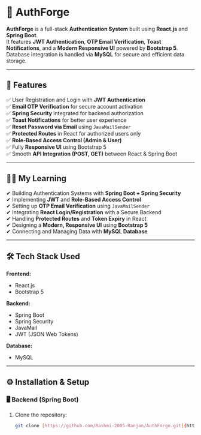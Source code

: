 # 🔐 AuthForge

**AuthForge** is a full-stack **Authentication System** built using **React.js** and **Spring Boot**.  
It features **JWT Authentication**, **OTP Email Verification**, **Toast Notifications**, and a **Modern Responsive UI** powered by **Bootstrap 5**.  
Database integration is handled via **MySQL** for secure and efficient data storage.

---

## 🚀 Features

✅ User Registration and Login with **JWT Authentication**  
✅ **Email OTP Verification** for secure account activation  
✅ **Spring Security** integrated for backend authorization  
✅ **Toast Notifications** for better user experience  
✅ **Reset Password via Email** using `JavaMailSender`  
✅ **Protected Routes** in React for authorized users only  
✅ **Role-Based Access Control (Admin & User)**  
✅ Fully **Responsive UI** using Bootstrap 5  
✅ Smooth **API Integration (POST, GET)** between React & Spring Boot  

---

## 🧑‍💻 My Learning

✔ Building Authentication Systems with **Spring Boot + Spring Security**  
✔ Implementing **JWT** and **Role-Based Access Control**  
✔ Setting up **OTP Email Verification** using `JavaMailSender`  
✔ Integrating **React Login/Registration** with a Secure Backend  
✔ Handling **Protected Routes** and **Token Expiry** in React  
✔ Designing a **Modern, Responsive UI** using **Bootstrap 5**  
✔ Connecting and Managing Data with **MySQL Database**  

---

## 🛠️ Tech Stack Used

**Frontend:**  
- React.js  
- Bootstrap 5  

**Backend:**  
- Spring Boot  
- Spring Security  
- JavaMail  
- JWT (JSON Web Tokens)  

**Database:**  
- MySQL  

---

## ⚙️ Installation & Setup

### 🖥️ Backend (Spring Boot)
1. Clone the repository:
   ```bash
   git clone [https://github.com/Rashmi-2005-Ranjan/AuthForge.git](https://github.com/Rashmi-2005-Ranjan/AuthForge)

